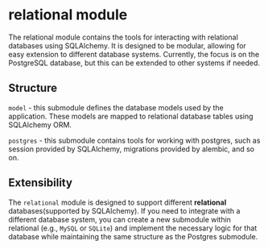 # relational module
The relational module contains the tools for interacting with relational databases using SQLAlchemy. It is designed to be modular, allowing for easy extension to different database systems. Currently, the focus is on the PostgreSQL database, but this can be extended to other systems if needed.
## Structure
`model` - this submodule defines the database models used by the application. These models are mapped to relational database tables using SQLAlchemy ORM.

`postgres` - this submodule contains tools for working with postgres, such as session provided by SQLAlchemy, migrations provided by alembic, and so on.

## Extensibility
The `relational` module is designed to support different **relational** databases(supported by SQLAlchemy). If you need to integrate with a different database system, you can create a new submodule within relational (e.g., `MySQL` or `SQLite`) and implement the necessary logic for that database while maintaining the same structure as the Postgres submodule.
